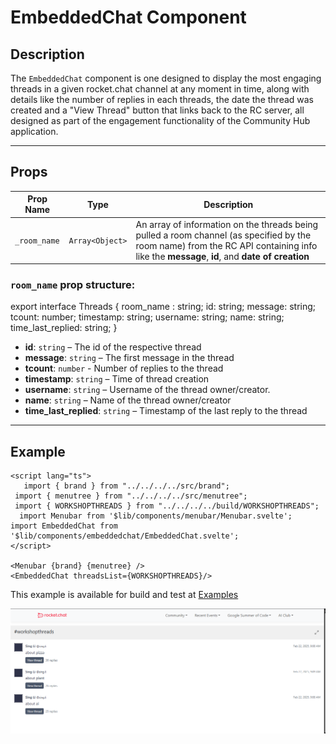 # EmbeddedChat Component

## Description

The `EmbeddedChat` component is one designed to display the most engaging threads in a given rocket.chat channel at any moment in time, along with details like the number of replies in each threads, the date the thread was created and a "View Thread" button that links back to the RC server, all designed as part of the engagement functionality of the Community Hub application.

---

## Props

| Prop Name   | Type       | Description                                                                 |
|-------------|------------|-----------------------------------------------------------------------------|
| `_room_name` | `Array<Object>`   | An array of information on the threads being pulled a room channel (as specified by the room name) from the RC API containing info like the **message**, **id**, and **date of creation** |

### `room_name` prop structure:
export interface Threads {
    room_name : string;
    id: string;
    message: string;
    tcount: number;
    timestamp: string;
    username: string;
    name: string;
    time_last_replied: string;
}
- **id**: `string` – The id of the respective thread
- **message**: `string` – The first message in the thread
- **tcount**: `number` - Number of replies to the thread
- **timestamp**: `string` – Time of thread creation
- **username**: `string` – Username of the thread owner/creator.
- **name**: `string` – Name of the thread owner/creator
- **time_last_replied**: `string` – Timestamp of the last reply to the thread
---

## Example

```svelte
<script lang="ts">
   import { brand } from "../../../../src/brand";
 import { menutree } from "../../../../src/menutree";
 import { WORKSHOPTHREADS } from "../../../../build/WORKSHOPTHREADS";
  import Menubar from '$lib/components/menubar/Menubar.svelte';
import EmbeddedChat from '$lib/components/embeddedchat/EmbeddedChat.svelte';
</script>

<Menubar {brand} {menutree} />
<EmbeddedChat threadsList={WORKSHOPTHREADS}/>
```
This example is available for build and test at [Examples](../examples/embeddedchat.md)

![EmbeddedChat image.](./docsImages/embeddedchat.png "This is a EmbeddedChat component image.")